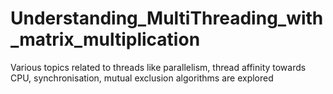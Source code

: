 # Understanding_MultiThreading_with_matrix_multiplication
Various topics related to threads like parallelism, thread affinity towards CPU, synchronisation, mutual exclusion algorithms are explored 
